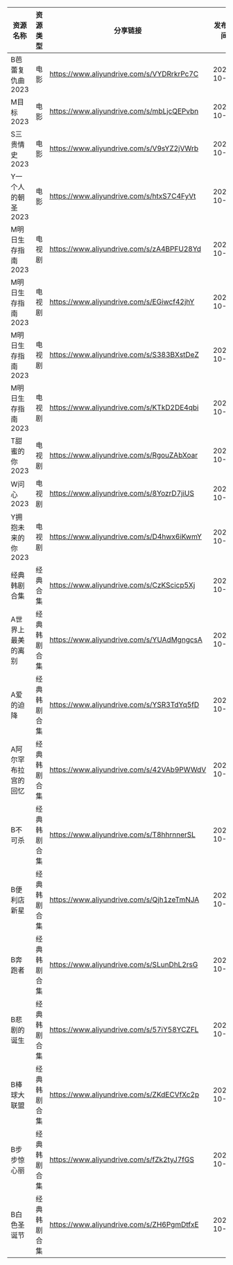 | 资源名称        | 资源类型   | 分享链接                                      | 发布时间       |
| ----------- | ------ | ----------------------------------------- | ---------- |
| B芭蕾复仇曲2023  | 电影     | https://www.aliyundrive.com/s/VYDRrkrPc7C | 2023-10-08 |
| M目标2023     | 电影     | https://www.aliyundrive.com/s/mbLjcQEPvbn | 2023-10-08 |
| S三贵情史2023   | 电影     | https://www.aliyundrive.com/s/V9sYZ2jVWrb | 2023-10-08 |
| Y一个人的朝圣2023 | 电影     | https://www.aliyundrive.com/s/htxS7C4FyVt | 2023-10-08 |
| M明日生存指南2023 | 电视剧    | https://www.aliyundrive.com/s/zA4BPFU28Yd | 2023-10-08 |
| M明日生存指南2023 | 电视剧    | https://www.aliyundrive.com/s/EGiwcf42jhY | 2023-10-08 |
| M明日生存指南2023 | 电视剧    | https://www.aliyundrive.com/s/S383BXstDeZ | 2023-10-08 |
| M明日生存指南2023 | 电视剧    | https://www.aliyundrive.com/s/KTkD2DE4qbi | 2023-10-08 |
| T甜蜜的你2023   | 电视剧    | https://www.aliyundrive.com/s/RgouZAbXoar | 2023-10-08 |
| W问心2023     | 电视剧    | https://www.aliyundrive.com/s/8YozrD7jiUS | 2023-10-08 |
| Y拥抱未来的你2023 | 电视剧    | https://www.aliyundrive.com/s/D4hwx6iKwmY | 2023-10-08 |
| 经典韩剧合集      | 经典合集   | https://www.aliyundrive.com/s/CzKScicp5Xj | 2023-10-08 |
| A世界上最美的离别   | 经典韩剧合集 | https://www.aliyundrive.com/s/YUAdMgngcsA | 2023-10-08 |
| A爱的迫降       | 经典韩剧合集 | https://www.aliyundrive.com/s/YSR3TdYq5fD | 2023-10-08 |
| A阿尔罕布拉宫的回忆  | 经典韩剧合集 | https://www.aliyundrive.com/s/42VAb9PWWdV | 2023-10-08 |
| B不可杀        | 经典韩剧合集 | https://www.aliyundrive.com/s/T8hhrnnerSL | 2023-10-08 |
| B便利店新星      | 经典韩剧合集 | https://www.aliyundrive.com/s/Qjh1zeTmNJA | 2023-10-08 |
| B奔跑者        | 经典韩剧合集 | https://www.aliyundrive.com/s/SLunDhL2rsG | 2023-10-08 |
| B悲剧的诞生      | 经典韩剧合集 | https://www.aliyundrive.com/s/57iY58YCZFL | 2023-10-08 |
| B棒球大联盟      | 经典韩剧合集 | https://www.aliyundrive.com/s/ZKdECVfXc2p | 2023-10-08 |
| B步步惊心丽      | 经典韩剧合集 | https://www.aliyundrive.com/s/fZk2tyJ7fGS | 2023-10-08 |
| B白色圣诞节      | 经典韩剧合集 | https://www.aliyundrive.com/s/ZH6PgmDtfxE | 2023-10-08 |
